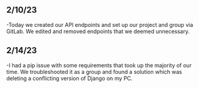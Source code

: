 ## 2/10/23
-Today we created our API endpoints and set up our project and group via GitLab. We edited and removed endpoints that we deemed unnecessary.

## 2/14/23
-I had a pip issue with some requirements that took up the majority of our time. We troubleshooted it as a group and found a solution which was deleting a conflicting version of Django on my PC. 
